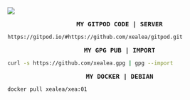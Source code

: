<kbd>
<img src="https://i.postimg.cc/htG4BL5g/IMG-20220916-234444.png" />

<b><p align="center">MY GITPOD CODE | SERVER</p></b>

```bash
https://gitpod.io/#https://github.com/xealea/gitpod.git
```

<b><p align="center">MY GPG PUB | IMPORT</p></b>

```bash
curl -s https://github.com/xealea.gpg | gpg --import
```

<b><p align="center">MY DOCKER | DEBIAN</p></b>

```bash
docker pull xealea/xea:01
```
</kbd>
